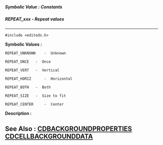 ##### Symbolic Value : Constants
##### REPEAT_xxx - Repeat values
---
```
#include <editods.h>
```

**Symbolic Values :**

	REPEAT_UNKNOWN	  -  Unknown

	REPEAT_ONCE	  -  Once

	REPEAT_VERT	  -  Vertical

	REPEAT_HORIZ	  -  Horizontal

	REPEAT_BOTH	  -  Both

	REPEAT_SIZE	  -  Size to fit

	REPEAT_CENTER	  -  Center


**Description :**




**See Also :**
[CDBACKGROUNDPROPERTIES](/domino-c-api-docs/reference/Data/CDBACKGROUNDPROPERTIES)
[CDCELLBACKGROUNDDATA](/domino-c-api-docs/reference/Data/CDCELLBACKGROUNDDATA)
---
